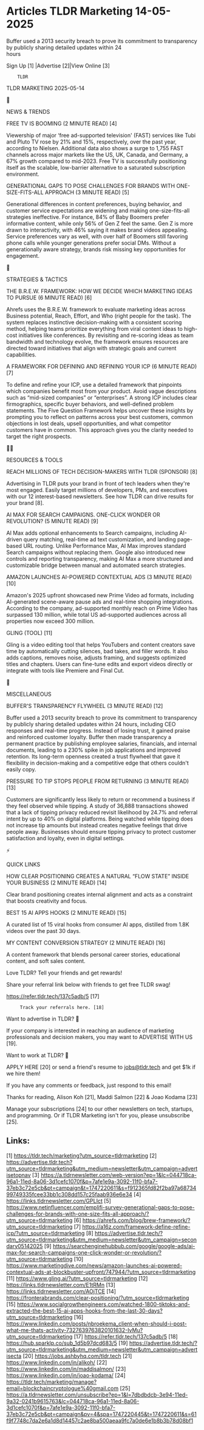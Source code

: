 # Articles TLDR Marketing 14-05-2025

Buffer used a 2013 security breach to prove its commitment to
transparency by publicly sharing detailed updates within 24
hours ‌ ‌ ‌ ‌ ‌ ‌ ‌ ‌ ‌ ‌ ‌ ‌ ‌ ‌ ‌ ‌ ‌ ‌ ‌ ‌ ‌ ‌ ‌ ‌ ‌ ‌  ‌ ‌ ‌ ‌ ‌ ‌ ‌ ‌ ‌ ‌ ‌ ‌ ‌ ‌ ‌ ‌ ‌ ‌ ‌ ‌ ‌ ‌ ‌ ‌ ‌ ‌ 


 Sign Up [1] |Advertise [2]|View Online [3] 

		TLDR 

TLDR MARKETING 2025-05-14

📱 

NEWS & TRENDS

 FREE TV IS BOOMING (2 MINUTE READ) [4] 

 Viewership of major ‘free ad-supported television' (FAST) services
like Tubi and Pluto TV rose by 21% and 15%, respectively, over the
past year, according to Nielsen. Additional data also shows a surge to
1,755 FAST channels across major markets like the US, UK, Canada, and
Germany, a 67% growth compared to mid-2023. Free TV is successfully
positioning itself as the scalable, low-barrier alternative to a
saturated subscription environment. 

 GENERATIONAL GAPS TO POSE CHALLENGES FOR BRANDS WITH
ONE-SIZE-FITS-ALL APPROACH (3 MINUTE READ) [5] 

 Generational differences in content preferences, buying behavior, and
customer service expectations are widening and making
one-size-fits-all strategies ineffective. For instance, 84% of Baby
Boomers prefer informative content, while only 56% of Gen Z feel the
same. Gen Z is more drawn to interactivity, with 46% saying it makes
brand videos appealing. Service preferences vary as well, with over
half of Boomers still favoring phone calls while younger generations
prefer social DMs. Without a generationally aware strategy, brands
risk missing key opportunities for engagement. 

🚀 

STRATEGIES & TACTICS

 THE B.R.E.W. FRAMEWORK: HOW WE DECIDE WHICH MARKETING IDEAS TO PURSUE
(6 MINUTE READ) [6] 

 Ahrefs uses the B.R.E.W. framework to evaluate marketing ideas across
Business potential, Reach, Effort, and Who (right people for the
task). The system replaces instinctive decision-making with a
consistent scoring method, helping teams prioritize everything from
viral content ideas to high-cost initiatives like conferences. By
revisiting and re-scoring ideas as team bandwidth and technology
evolve, the framework ensures resources are directed toward
initiatives that align with strategic goals and current capabilities. 

 A FRAMEWORK FOR DEFINING AND REFINING YOUR ICP (6 MINUTE READ) [7] 

 To define and refine your ICP, use a detailed framework that
pinpoints which companies benefit most from your product. Avoid vague
descriptions such as “mid-sized companies” or “enterprises”. A
strong ICP includes clear firmographics, specific buyer behaviors, and
well-defined problem statements. The Five Question Framework helps
uncover these insights by prompting you to reflect on patterns across
your best customers, common objections in lost deals, upsell
opportunities, and what competitor customers have in common. This
approach gives you the clarity needed to target the right prospects. 

🧑‍💻 

RESOURCES & TOOLS

 REACH MILLIONS OF TECH DECISION-MAKERS WITH TLDR (SPONSOR) [8] 

 Advertising in TLDR puts your brand in front of tech leaders when
they're most engaged. Easily target millions of developers, PMs, and
executives with our 12 interest-based newsletters. See how TLDR can
drive results for your brand [8]. 

 AI MAX FOR SEARCH CAMPAIGNS. ONE-CLICK WONDER OR REVOLUTION? (5
MINUTE READ) [9] 

 AI Max adds optional enhancements to Search campaigns, including
AI-driven query matching, real-time ad text customization, and landing
page-based URL routing. Unlike Performance Max, AI Max improves
standard Search campaigns without replacing them. Google also
introduced new controls and reporting transparency, making AI Max a
more structured and customizable bridge between manual and automated
search strategies. 

 AMAZON LAUNCHES AI-POWERED CONTEXTUAL ADS (3 MINUTE READ) [10] 

 Amazon's 2025 upfront showcased new Prime Video ad formats, including
AI-generated scene-aware pause ads and real-time shopping
integrations. According to the company, ad-supported monthly reach on
Prime Video has surpassed 130 million, while total US ad-supported
audiences across all properties now exceed 300 million. 

 GLING (TOOL) [11] 

 Gling is a video editing tool that helps YouTubers and content
creators save time by automatically cutting silences, bad takes, and
filler words. It also adds captions, removes noise, adjusts framing,
and suggests optimized titles and chapters. Users can fine-tune edits
and export videos directly or integrate with tools like Premiere and
Final Cut. 

🎁 

MISCELLANEOUS

 BUFFER'S TRANSPARENCY FLYWHEEL (3 MINUTE READ) [12] 

 Buffer used a 2013 security breach to prove its commitment to
transparency by publicly sharing detailed updates within 24 hours,
including CEO responses and real-time progress. Instead of losing
trust, it gained praise and reinforced customer loyalty. Buffer then
made transparency a permanent practice by publishing employee
salaries, financials, and internal documents, leading to a 230% spike
in job applications and improved retention. Its long-term openness
created a trust flywheel that gave it flexibility in decision-making
and a competitive edge that others couldn't easily copy. 

 PRESSURE TO TIP STOPS PEOPLE FROM RETURNING (3 MINUTE READ) [13] 

 Customers are significantly less likely to return or recommend a
business if they feel observed while tipping. A study of 36,888
transactions showed that a lack of tipping privacy reduced revisit
likelihood by 24.7% and referral intent by up to 40% on digital
platforms. Being watched while tipping does not increase tip amounts
but instead creates negative feelings that drive people away.
Businesses should ensure tipping privacy to protect customer
satisfaction and loyalty, even in digital settings. 

⚡ 

QUICK LINKS

 HOW CLEAR POSITIONING CREATES A NATURAL “FLOW STATE” INSIDE YOUR
BUSINESS (2 MINUTE READ) [14] 

 Clear brand positioning creates internal alignment and acts as a
constraint that boosts creativity and focus. 

 BEST 15 AI APPS HOOKS (2 MINUTE READ) [15] 

 A curated list of 15 viral hooks from consumer AI apps, distilled
from 1.8K videos over the past 30 days. 

 MY CONTENT CONVERSION STRATEGY (2 MINUTE READ) [16] 

 A content framework that blends personal career stories, educational
content, and soft sales content. 

Love TLDR? Tell your friends and get rewards!

 Share your referral link below with friends to get free TLDR swag! 

 https://refer.tldr.tech/137c5adb/5 [17] 

		 Track your referrals here. [18] 

Want to advertise in TLDR? 📰

 If your company is interested in reaching an audience of marketing
professionals and decision makers, you may want to ADVERTISE WITH US
[19]. 

Want to work at TLDR? 💼

 APPLY HERE [20] or send a friend's resume to jobs@tldr.tech and get
$1k if we hire them! 

 If you have any comments or feedback, just respond to this email! 

Thanks for reading, 
Alison Koh [21], Maddi Salmon [22] & Joao Kodama [23] 

 Manage your subscriptions [24] to our other newsletters on tech,
startups, and programming. Or if TLDR Marketing isn't for you, please
unsubscribe [25]. 

 

Links:
------
[1] https://tldr.tech/marketing?utm_source=tldrmarketing
[2] https://advertise.tldr.tech?utm_source=tldrmarketing&utm_medium=newsletter&utm_campaign=advertisetopnav
[3] https://a.tldrnewsletter.com/web-version?ep=1&lc=044718ca-96a1-11ed-8a06-3d1cefc1070f&p=7afe1e9a-3092-11f0-bfa7-37eb3c72e5cb&pt=campaign&t=1747220611&s=f912365fd82f2ba97a6873499749335fcee33bb1c308dd157c25faab936e6e34
[4] https://links.tldrnewsletter.com/GPLIct
[5] https://www.netinfluencer.com/emplifi-survey-generational-gaps-to-pose-challenges-for-brands-with-one-size-fits-all-approach/?utm_source=tldrmarketing
[6] https://ahrefs.com/blog/brew-framework/?utm_source=tldrmarketing
[7] https://a16z.com/framework-define-refine-icp/?utm_source=tldrmarketing
[8] https://advertise.tldr.tech/?utm_source=tldrmarketing&utm_medium=newsletter&utm_campaign=secondary05142025
[9] https://searchenginehubbub.com/google/google-ads/ai-max-for-search-campaigns-one-click-wonder-or-revolution/?utm_source=tldrmarketing
[10] https://www.marketingdive.com/news/amazon-launches-ai-powered-contextual-ads-at-blockbuster-upfront/747944/?utm_source=tldrmarketing
[11] https://www.gling.ai/?utm_source=tldrmarketing
[12] https://links.tldrnewsletter.com/E1tRMn
[13] https://links.tldrnewsletter.com/AOjTCE
[14] https://fronterabrands.com/clear-positioning/?utm_source=tldrmarketing
[15] https://www.socialgrowthengineers.com/watched-1800-tiktoks-and-extracted-the-best-15-ai-apps-hooks-from-the-last-30-days?utm_source=tldrmarketing
[16] https://www.linkedin.com/posts/nbroekema_client-when-should-i-post-what-me-thats-activity-7327639763820101632-IvMu?utm_source=tldrmarketing
[17] https://refer.tldr.tech/137c5adb/5
[18] https://hub.sparklp.co/sub_1d5b97dcd683/5
[19] https://advertise.tldr.tech/?utm_source=tldrmarketing&utm_medium=newsletter&utm_campaign=advertisecta
[20] https://jobs.ashbyhq.com/tldr.tech
[21] https://www.linkedin.com/in/alikoh/
[22] https://www.linkedin.com/in/maddisalmon/
[23] https://www.linkedin.com/in/joao-kodama/
[24] https://tldr.tech/marketing/manage?email=blockchaincryptologue%40gmail.com
[25] https://a.tldrnewsletter.com/unsubscribe?ep=1&l=7dbdbdcb-3e94-11ed-9a32-0241b9615763&lc=044718ca-96a1-11ed-8a06-3d1cefc1070f&p=7afe1e9a-3092-11f0-bfa7-37eb3c72e5cb&pt=campaign&pv=4&spa=1747220445&t=1747220611&s=61f9f7748c7da2e6a1d8d14457c2ae8ba500aeaa9fc7a0de6e1b8b3b78d08bf1